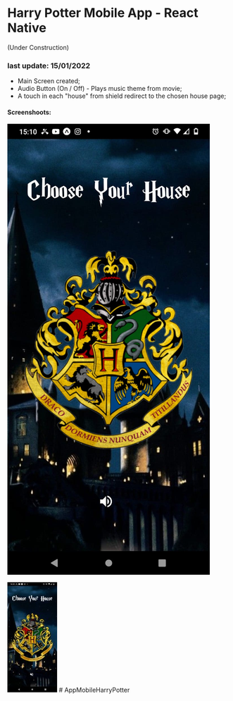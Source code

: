 # Harry Potter Mobile App - React Native

(Under Construction)

### last update: 15/01/2022

- Main Screen created;
- Audio Button (On / Off) - Plays music theme from movie;
- A touch in each "house" from shield redirect to the chosen house page;

#### Screenshoots:

![home_audio_on](screenshots/audio_on.jpeg)

![home_audio_off](screenshots/audio_off.jpeg)
#   A p p M o b i l e H a r r y P o t t e r 
 
 